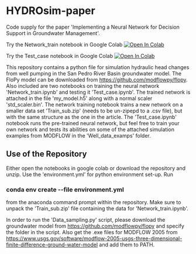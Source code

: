 # HYDROsim-paper

Code supply for the paper 'Implementing a Neural Network for Decision Support in Groundwater Management'.

Try the Network_train notebook in Google Colab
[![Open In Colab](https://colab.research.google.com/assets/colab-badge.svg)](https://colab.research.google.com/github/MathiasBusk/HYDROsim-paper/blob/main/Network_train.ipynb)

Try the Test_case notebook in Google Colab
[![Open In Colab](https://colab.research.google.com/assets/colab-badge.svg)](https://colab.research.google.com/github/MathiasBusk/HYDROsim-paper/blob/main/Test_case.ipynb)

This repository contains a python file for simulation hydraulic head changes from well pumping in the San Pedro River Basin groundwater model. The FloPy model can be downloaded from https://github.com/modflowpy/flopy. Also included are two notebooks on training the neural network 'Network_train.ipynb' and testing it 'Test_case.ipynb'. The trained network is attached in the file 'my_model.h5' along with a normal scaler 'std_scaler.bin'. The network training notebook trains a new network on a smaller data set 'Train_sub.zip' (needs to be un-zipepd to a .csv file), but with the same structure as the one in the article. The 'Test_case.ipynb' notebook runs the pre-trained neural network, but feel free to train your own network and tests its abilities on some of the attached simulation examples from MODFLOW in the 'Well_data_examps' folder.

## Use of the Repository

Either open the notebooks in google colab or 
download the repository and unzip. Use the 'environment.yml' for python environment set-up. Run


### conda env create --file environment.yml


from the anaconda command prompt within the repository. Make sure to unpack the 'Train_sub.zip' file containing the data for 'Network_train.ipynb'. 

In order to run the 'Data_sampling.py' script, please download the groundwater model from https://github.com/modflowpy/flopy and specify the folder in the script. Also get the .exe files for MODFLOW 2005 from https://www.usgs.gov/software/modflow-2005-usgs-three-dimensional-finite-difference-ground-water-model and add them to PATH.

